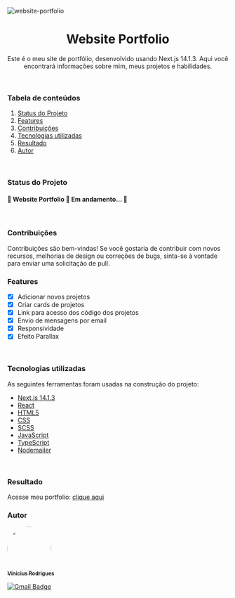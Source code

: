 ![website-portfolio](https://github.com/ViniciusRodrigues10/portfolio-website/assets/76957963/ea309aad-cb09-4186-a3a0-f8090c559d73)

<h1 align="center">Website Portfolio</h1>
<p align="center">Este é o meu site de portfólio, desenvolvido usando Next.js 14.1.3. Aqui você encontrará informações sobre mim, meus projetos e habilidades.</p>
<br/>

### Tabela de conteúdos
1. [Status do Projeto](#status-do-projeto)
2. [Features](#features)
3. [Contribuições](#contribuições)
4. [Tecnologias utilizadas](#tecnologias-utilizadas)
5. [Resultado](#resultado)
6. [Autor](#autor)
<br/>

### Status do Projeto
<h4 align=""> 
	🚧  Website Portfolio 🚀 Em andamento...  🚧
</h4>
<br/>

### Contribuições
Contribuições são bem-vindas! Se você gostaria de contribuir com novos recursos, melhorias de design ou correções de bugs, sinta-se à vontade para enviar uma solicitação de pull.
<br/>

### Features

- [x] Adicionar novos projetos
- [x] Criar cards de projetos
- [x] Link para acesso dos código dos projetos
- [x] Envio de mensagens por email
- [x] Responsividade
- [x] Efeito Parallax
<br/>

### Tecnologias utilizadas
As seguintes ferramentas foram usadas na construção do projeto:
- [Next.js 14.1.3](https://nextjs.org/)
- [React](https://react.dev/)
- [HTML5](https://ebaconline.com.br/blog/o-que-e-html5-seo)
- [CSS](https://developer.mozilla.org/pt-BR/docs/Web/CSS)
- [SCSS](https://sass-lang.com/)
- [JavaScript](https://developer.mozilla.org/pt-BR/docs/Learn/JavaScript/First_steps/What_is_JavaScript)
- [TypeScript](https://www.typescriptlang.org/)
- [Nodemailer](https://www.nodemailer.com/)
<br/>

### Resultado
Acesse meu portfolio: [clique aqui](https://portfolio-vinicius-rodrigues.netlify.app/)
<br/>

### Autor
<a href="https://www.linkedin.com/in/viniciusgonzagacavalcante/">
	<!-- <img src="https://avatars.githubusercontent.com/u/76957963?v=4" style="border-radius: 50%;" width="100px;" alt=""/> -->
	<img src="https://github.com/ViniciusRodrigues10/real-time-polls/assets/76957963/150fca30-7a34-46a6-826e-74b812fc4329" style="border-radius: 50%;" width="100px;" alt=""/>
<br />
	
<a href="https://www.linkedin.com/in/viniciusgonzagacavalcante/" title="vinicius-linkedin">
  <sub><b>Vinícius Rodrigues</b></sub>
</a>

[![Gmail Badge](https://img.shields.io/badge/-vinicius.gonzaga-c14438?style=flat-square&logo=Gmail&logoColor=white&link=mailto:tgmarinho@gmail.com)](mailto:vinicius.gonzaga@academico.ifpb.edu.br)
